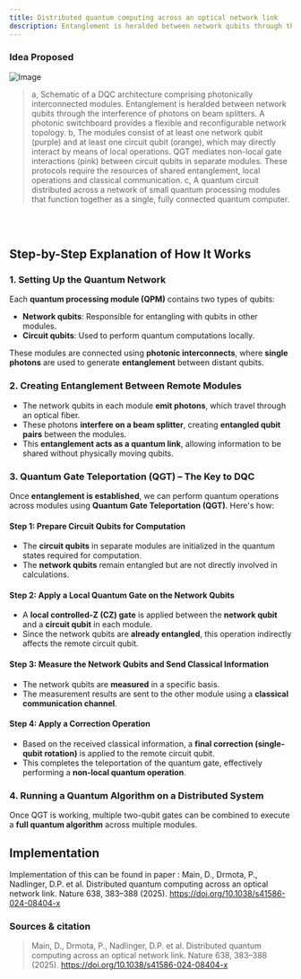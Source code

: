 ```yaml
---
title: Distributed quantum computing across an optical network link
description: Entanglement is heralded between network qubits through the interference of photons on beam splitters.
---
```


### Idea Proposed

![Image](https://github.com/user-attachments/assets/375a6e4f-20d3-4f33-884b-7ee45ddd97f2)

> a, Schematic of a DQC architecture comprising photonically interconnected modules. Entanglement is heralded between network qubits through the interference of photons on beam splitters. A photonic switchboard provides a flexible and reconfigurable network topology. b, The modules consist of at least one network qubit (purple) and at least one circuit qubit (orange), which may directly interact by means of local operations. QGT mediates non-local gate interactions (pink) between circuit qubits in separate modules. These protocols require the resources of shared entanglement, local operations and classical communication. c, A quantum circuit distributed across a network of small quantum processing modules that function together as a single, fully connected quantum computer.

<br>
<br>


## **Step-by-Step Explanation of How It Works**  

### **1. Setting Up the Quantum Network**  
Each **quantum processing module (QPM)** contains two types of qubits:  
- **Network qubits**: Responsible for entangling with qubits in other modules.  
- **Circuit qubits**: Used to perform quantum computations locally.  

These modules are connected using **photonic interconnects**, where **single photons** are used to generate **entanglement** between distant qubits.  

### **2. Creating Entanglement Between Remote Modules**  
- The network qubits in each module **emit photons**, which travel through an optical fiber.  
- These photons **interfere on a beam splitter**, creating **entangled qubit pairs** between the modules.  
- This **entanglement acts as a quantum link**, allowing information to be shared without physically moving qubits.  

### **3. Quantum Gate Teleportation (QGT)** – The Key to DQC  
Once **entanglement is established**, we can perform quantum operations across modules using **Quantum Gate Teleportation (QGT)**. Here's how:  

#### **Step 1: Prepare Circuit Qubits for Computation**  
- The **circuit qubits** in separate modules are initialized in the quantum states required for computation.  
- The **network qubits** remain entangled but are not directly involved in calculations.  

#### **Step 2: Apply a Local Quantum Gate on the Network Qubits**  
- A **local controlled-Z (CZ) gate** is applied between the **network qubit** and a **circuit qubit** in each module.  
- Since the network qubits are **already entangled**, this operation indirectly affects the remote circuit qubit.  

#### **Step 3: Measure the Network Qubits and Send Classical Information**  
- The network qubits are **measured** in a specific basis.  
- The measurement results are sent to the other module using a **classical communication channel**.  

#### **Step 4: Apply a Correction Operation**  
- Based on the received classical information, a **final correction (single-qubit rotation)** is applied to the remote circuit qubit.  
- This completes the teleportation of the quantum gate, effectively performing a **non-local quantum operation**.  

### **4. Running a Quantum Algorithm on a Distributed System**  
Once QGT is working, multiple two-qubit gates can be combined to execute a **full quantum algorithm** across multiple modules.  


## Implementation 
Implementation of this can be found in paper : Main, D., Drmota, P., Nadlinger, D.P. et al. Distributed quantum computing across an optical network link. Nature 638, 383–388 (2025). https://doi.org/10.1038/s41586-024-08404-x

### Sources & citation

> Main, D., Drmota, P., Nadlinger, D.P. et al. Distributed quantum computing across an optical network link. Nature 638, 383–388 (2025). https://doi.org/10.1038/s41586-024-08404-x